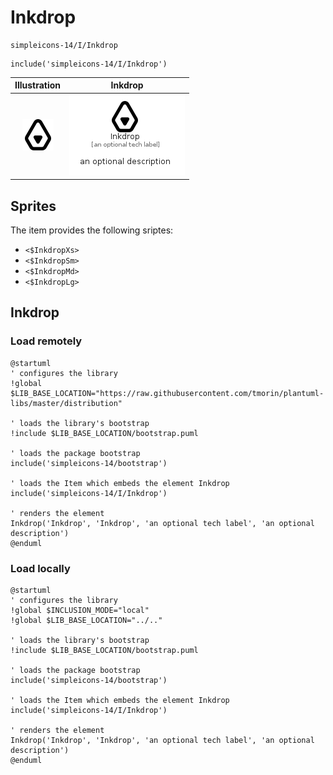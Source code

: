 # Inkdrop


```text
simpleicons-14/I/Inkdrop
```

```text
include('simpleicons-14/I/Inkdrop')
```



| Illustration | Inkdrop |
| :---: | :---: |
| ![illustration for Illustration](../../simpleicons-14/I/Inkdrop.png) | ![illustration for Inkdrop](../../simpleicons-14/I/Inkdrop.Local.png) |



## Sprites
The item provides the following sriptes:

- `<$InkdropXs>`
- `<$InkdropSm>`
- `<$InkdropMd>`
- `<$InkdropLg>`





## Inkdrop

### Load remotely
```plantuml
@startuml
' configures the library
!global $LIB_BASE_LOCATION="https://raw.githubusercontent.com/tmorin/plantuml-libs/master/distribution"

' loads the library's bootstrap
!include $LIB_BASE_LOCATION/bootstrap.puml

' loads the package bootstrap
include('simpleicons-14/bootstrap')

' loads the Item which embeds the element Inkdrop
include('simpleicons-14/I/Inkdrop')

' renders the element
Inkdrop('Inkdrop', 'Inkdrop', 'an optional tech label', 'an optional description')
@enduml
```

### Load locally
```plantuml
@startuml
' configures the library
!global $INCLUSION_MODE="local"
!global $LIB_BASE_LOCATION="../.."

' loads the library's bootstrap
!include $LIB_BASE_LOCATION/bootstrap.puml

' loads the package bootstrap
include('simpleicons-14/bootstrap')

' loads the Item which embeds the element Inkdrop
include('simpleicons-14/I/Inkdrop')

' renders the element
Inkdrop('Inkdrop', 'Inkdrop', 'an optional tech label', 'an optional description')
@enduml
```


